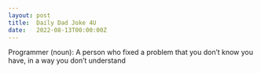 ```yaml
---
layout: post
title:  Daily Dad Joke 4U
date:   2022-08-13T00:00:00Z
---
```

Programmer (noun): A person who fixed a problem that you don’t know you have, in a way you don’t understand
